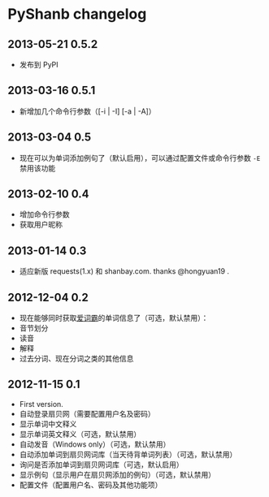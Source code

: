 # PyShanb changelog

## 2013-05-21 0.5.2

* 发布到 PyPI

## 2013-03-16 0.5.1

* 新增加几个命令行参数（[-i | -I] [-a | -A]）

## 2013-03-04 0.5

* 现在可以为单词添加例句了（默认启用），可以通过配置文件或命令行参数 `-E`
禁用该功能

## 2013-02-10 0.4

* 增加命令行参数
* 获取用户昵称

## 2013-01-14 0.3

* 适应新版 requests(1.x) 和 shanbay.com. thanks @hongyuan19 .

## 2012-12-04 0.2

* 现在能够同时获取[爱词霸](http://www.iciba.com)的单词信息了（可选，默认禁用）：
 * 音节划分
 * 读音
 * 解释
 * 过去分词、现在分词之类的其他信息

## 2012-11-15 0.1

* First version.
 * 自动登录扇贝网（需要配置用户名及密码）
 * 显示单词中文释义
 * 显示单词英文释义（可选，默认禁用）
 * 自动发音（Windows only）（可选，默认禁用）
 * 自动添加单词到扇贝网词库（当天待背单词列表）（可选，默认禁用）
 * 询问是否添加单词到扇贝网词库（可选，默认启用）
 * 显示例句（显示用户在扇贝网添加的例句）（可选，默认禁用）
 * 配置文件（配置用户名、密码及其他功能项）
